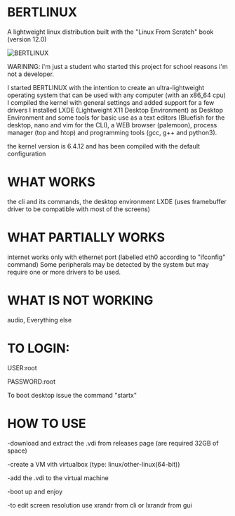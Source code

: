 # BERTLINUX


A lightweight linux distribution built with the "Linux From Scratch" book (version 12.0)

![BERTLINUX](https://github.com/gbertuzzi05/BERTLINUX/assets/106744847/12d48007-3e45-4c46-83ba-041beca3e2bf)





WARINING: i'm just a student who started this project for school reasons i'm not a developer.





I started BERTLINUX with the intention to create an ultra-lightweight operating system that can be used with any computer (with an x86_64 cpu)
I compiled the kernel with general settings and added support for a few drivers
I installed LXDE (Lightweight X11 Desktop Environment) as Desktop Environment and some tools for basic use as a text editors (Bluefish for the desktop, nano and vim for the CLI), a WEB browser (palemoon), process manager (top and htop) and programming tools (gcc, g++ and python3).

the kernel version is 6.4.12 and has been compiled with the default configuration

# WHAT WORKS



the cli and its commands, the desktop environment LXDE (uses framebuffer driver to be compatible with most of the screens) 

# WHAT PARTIALLY WORKS



internet works only with ethernet port (labelled eth0 according to "ifconfig" command)
Some peripherals may be detected by the system but may require one or more drivers to be used.
# WHAT IS NOT WORKING


audio, Everything else


# TO LOGIN:

USER:root

PASSWORD:root

To boot desktop issue the command "startx"



# HOW TO USE
-download and extract the .vdi from releases page (are required 32GB of space)


-create a VM vith virtualbox (type: linux/other-linux(64-bit))


-add the .vdi to the virtual machine


-boot up and enjoy

-to edit screen resolution use xrandr from cli or lxrandr from gui
